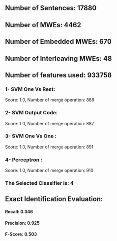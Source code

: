 ## Number of Sentences: 17880
## Number of MWEs: 4462

## Number of Embedded MWEs: 670

## Number of Interleaving MWEs: 48
## Number of features used: 933758

### 1- SVM One Vs Rest: 
Score: 1.0, Number of merge operation: 888
### 2- SVM Output Code: 
Score: 1.0, Number of merge operation: 887
### 3- SVM One Vs One : 
Score: 1.0, Number of merge operation: 891
### 4- Perceptron : 
Score: 1.0, Number of merge operation: 910
### The Selected Classifier is: 4
## Exact Identification Evaluation: 
#### Recall: 0.346
#### Precision: 0.925
#### F-Score: 0.503
